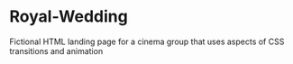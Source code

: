 # Royal-Wedding
Fictional HTML landing page for a cinema group that uses aspects of CSS transitions and animation

